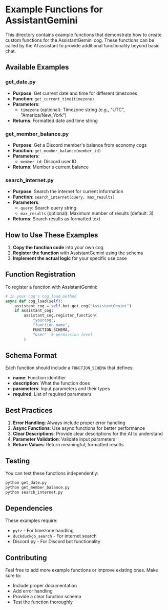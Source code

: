 # Example Functions for AssistantGemini

This directory contains example functions that demonstrate how to create custom functions for the AssistantGemini cog. These functions can be called by the AI assistant to provide additional functionality beyond basic chat.

## Available Examples

### get_date.py
- **Purpose**: Get current date and time for different timezones
- **Function**: `get_current_time(timezone)`
- **Parameters**: 
  - `timezone` (optional): Timezone string (e.g., "UTC", "America/New_York")
- **Returns**: Formatted date and time string

### get_member_balance.py
- **Purpose**: Get a Discord member's balance from economy cogs
- **Function**: `get_member_balance(member_id)`
- **Parameters**:
  - `member_id`: Discord user ID
- **Returns**: Member's current balance

### search_internet.py
- **Purpose**: Search the internet for current information
- **Function**: `search_internet(query, max_results)`
- **Parameters**:
  - `query`: Search query string
  - `max_results` (optional): Maximum number of results (default: 3)
- **Returns**: Search results as formatted text

## How to Use These Examples

1. **Copy the function code** into your own cog
2. **Register the function** with AssistantGemini using the schema
3. **Implement the actual logic** for your specific use case

## Function Registration

To register a function with AssistantGemini:

```python
# In your cog's cog_load method
async def cog_load(self):
    assistant_cog = self.bot.get_cog("AssistantGemini")
    if assistant_cog:
        assistant_cog.register_function(
            "yourcog",
            "function_name",
            FUNCTION_SCHEMA,
            "user"  # permission level
        )
```

## Schema Format

Each function should include a `FUNCTION_SCHEMA` that defines:

- **name**: Function identifier
- **description**: What the function does
- **parameters**: Input parameters and their types
- **required**: List of required parameters

## Best Practices

1. **Error Handling**: Always include proper error handling
2. **Async Functions**: Use async functions for better performance
3. **Clear Descriptions**: Provide clear descriptions for the AI to understand
4. **Parameter Validation**: Validate input parameters
5. **Return Values**: Return meaningful, formatted results

## Testing

You can test these functions independently:

```bash
python get_date.py
python get_member_balance.py
python search_internet.py
```

## Dependencies

These examples require:
- `pytz` - For timezone handling
- `duckduckgo_search` - For internet search
- Discord.py - For Discord bot functionality

## Contributing

Feel free to add more example functions or improve existing ones. Make sure to:
- Include proper documentation
- Add error handling
- Provide a clear function schema
- Test the function thoroughly 